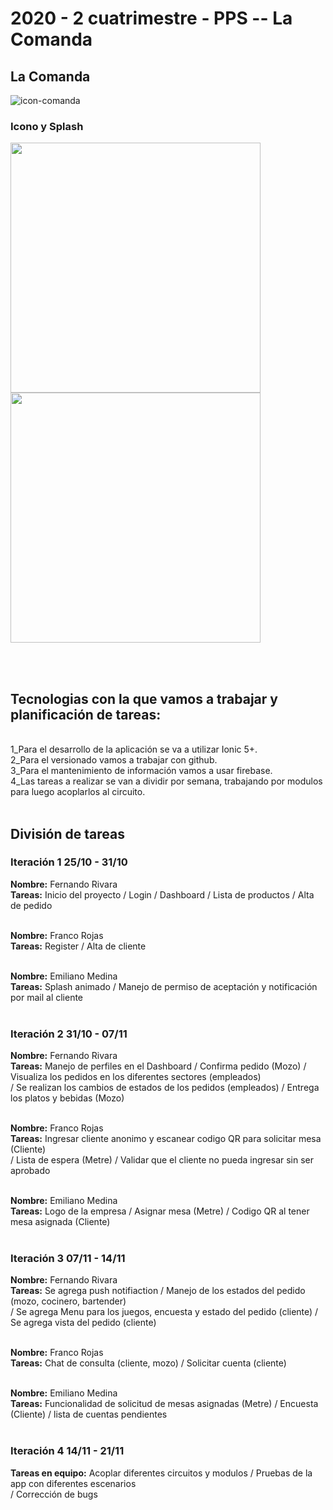 <h1>2020 - 2 cuatrimestre - PPS -- La Comanda</h1>

<h2>La Comanda</h2>

![icon-comanda](https://user-images.githubusercontent.com/12042953/98424697-44a52900-2071-11eb-8f34-bfc994be0930.jpeg)

<h3>Icono y Splash</h3>
<div>
<img src="https://user-images.githubusercontent.com/12042953/98425218-20e2e280-2073-11eb-9ebc-c732eb3e9b70.png" width=400 margin-right: 15px;>

<img src="https://user-images.githubusercontent.com/12042953/98425255-3e17b100-2073-11eb-8054-c9a3a599858d.png" width=400>
</div>

<br><br>

<h2><strong>Tecnologias con la que vamos a trabajar y planificación de tareas:</strong></h2> <br>
1_Para el desarrollo de la aplicación se va a utilizar Ionic 5+.<br>
2_Para el versionado vamos a trabajar con github.<br>
3_Para el mantenimiento de información vamos a usar firebase.<br>
4_Las tareas a realizar se van a dividir por semana, trabajando por modulos para luego acoplarlos al circuito.<br><br>

<h2>División de tareas</h2>

<h3>Iteración 1 25/10 - 31/10</h3>

<strong>Nombre:</strong> Fernando Rivara<br>
<strong>Tareas:</strong> Inicio del proyecto / Login / Dashboard / Lista de productos / Alta de pedido <br><br>

<strong>Nombre:</strong> Franco Rojas<br>
<strong>Tareas:</strong> Register / Alta de cliente <br><br>

<strong>Nombre:</strong> Emiliano Medina<br>
<strong>Tareas:</strong> Splash animado / Manejo de permiso de aceptación y notificación por mail al cliente<br><br>

<h3>Iteración 2 31/10 - 07/11</h3>

<strong>Nombre:</strong> Fernando Rivara<br>
<strong>Tareas:</strong> Manejo de perfiles en el Dashboard / Confirma pedido (Mozo) / Visualiza los pedidos en los diferentes sectores (empleados) <br>
/ Se realizan los cambios de estados de los pedidos (empleados) / Entrega los platos y bebidas (Mozo) <br><br>

<strong>Nombre:</strong> Franco Rojas<br>
<strong>Tareas:</strong> Ingresar cliente anonimo y escanear codigo QR para solicitar mesa (Cliente)<br>
/ Lista de espera (Metre) / Validar que el cliente no pueda ingresar sin ser aprobado<br><br>

<strong>Nombre:</strong> Emiliano Medina<br>
<strong>Tareas:</strong> Logo de la empresa / Asignar mesa (Metre) / Codigo QR al tener mesa asignada (Cliente) <br><br>

<h3>Iteración 3 07/11 - 14/11</h3>

<strong>Nombre:</strong> Fernando Rivara<br>
<strong>Tareas:</strong> Se agrega push notifiaction / Manejo de los estados del pedido (mozo, cocinero, bartender) <br>
/ Se agrega Menu para los juegos, encuesta y estado del pedido (cliente) / Se agrega vista del pedido (cliente) <br><br>

<strong>Nombre:</strong> Franco Rojas<br>
<strong>Tareas:</strong> Chat de consulta (cliente, mozo) / Solicitar cuenta (cliente)<br><br>

<strong>Nombre:</strong> Emiliano Medina<br>
<strong>Tareas:</strong> Funcionalidad de solicitud de mesas asignadas (Metre) / Encuesta (Cliente) / lista de cuentas pendientes <br><br>

<h3>Iteración 4 14/11 - 21/11</h3>

<strong>Tareas en equipo:</strong> Acoplar diferentes circuitos y modulos / Pruebas de la app con diferentes escenarios <br>
/ Corrección de bugs <br><br>

